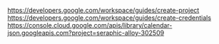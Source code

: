 https://developers.google.com/workspace/guides/create-project  
https://developers.google.com/workspace/guides/create-credentials  
https://console.cloud.google.com/apis/library/calendar-json.googleapis.com?project=seraphic-alloy-302509  
